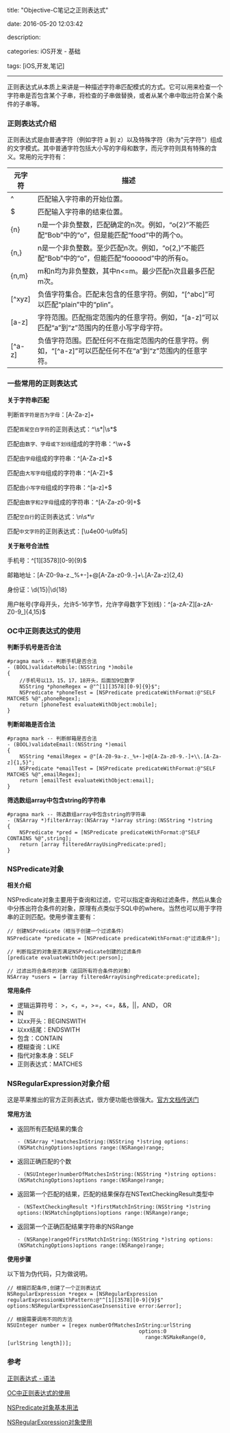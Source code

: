 title: "Objective-C笔记之正则表达式"

date: 2016-05-20 12:03:42

description: 

categories: iOS开发 - 基础

tags: [iOS,开发,笔记]

---

正则表达式从本质上来讲是一种描述字符串匹配模式的方式。它可以用来检查一个字符串是否包含某个子串，将检查的子串做替换，或者从某个串中取出符合某个条件的子串等。

<!--more-->

### 正则表达式介绍

正则表达式是由普通字符（例如字符 a 到 z）以及特殊字符（称为"元字符"）组成的文字模式。其中普通字符包括大小写的字母和数字，而元字符则具有特殊的含义。常用的元字符有：

元字符 				| 描述 			 
---------- 		|----------	
^     		| 匹配输入字符串的开始位置。    
$     		| 匹配输入字符串的结束位置。    
{n}     	| n是一个非负整数，匹配确定的n次。例如，“o{2}”不能匹配“Bob”中的“o”，但是能匹配“food”中的两个o。    
{n,}    	| n是一个非负整数。至少匹配n次。例如，“o{2,}”不能匹配“Bob”中的“o”，但能匹配“foooood”中的所有o。    
{n,m}     | m和n均为非负整数，其中n<=m。最少匹配n次且最多匹配m次。   
[^xyz]		| 负值字符集合。匹配未包含的任意字符。例如，“[^abc]”可以匹配“plain”中的“plin”。   
[a-z]		| 字符范围。匹配指定范围内的任意字符。例如，“[a-z]”可以匹配“a”到“z”范围内的任意小写字母字符。   
[^a-z]		| 负值字符范围。匹配任何不在指定范围内的任意字符。例如，“[^a-z]”可以匹配任何不在“a”到“z”范围内的任意字符。   

### 一些常用的正则表达式

**关于字符串匹配**

判断`首字符是否为字母`：[A-Za-z]+

匹配`首尾空白字符`的正则表达式：^\s*|\s*$

匹配由`数字、字母或下划线`组成的字符串：^\w+$　　

匹配由`字母`组成的字符串：^[A-Za-z]+$

匹配由`大写字母`组成的字符串：^[A-Z]+$

匹配由`小写字母`组成的字符串：^[a-z]+$

匹配由`数字和2字母`组成的字符串：^[A-Za-z0-9]+$

匹配`空白行`的正则表达式：\n\s*\r

匹配`中文字符`的正则表达式：[\u4e00-\u9fa5]

**关于账号合法性**

手机号：^[1][3578][0-9]{9}$

邮箱地址：[A-Z0-9a-z._%+-]+@[A-Za-z0-9.-]+\\.[A-Za-z]{2,4} 

身份证：\d{15}|\d{18}

用户帐号(字母开头，允许5-16字节，允许字母数字下划线)：^[a-zA-Z][a-zA-Z0-9_]{4,15}$

### OC中正则表达式的使用

**判断手机号是否合法**

	#pragma mark -- 判断手机是否合法
	- (BOOL)validateMobile:(NSString *)mobile
	{
	   	//手机号以13，15，17，18开头，后面加9位数字
	   	NSString *phoneRegex = @"^[1][3578][0-9]{9}$";
	    NSPredicate *phoneTest = [NSPredicate predicateWithFormat:@"SELF MATCHES %@",phoneRegex];
	    return [phoneTest evaluateWithObject:mobile];
	}

**判断邮箱是否合法**

	#pragma mark -- 判断邮箱是否合法
	- (BOOL)validateEmail:(NSString *)email
	{
	    NSString *emailRegex = @"[A-Z0-9a-z._%+-]+@[A-Za-z0-9.-]+\\.[A-Za-z]{1,5}";
	    NSPredicate *emailTest = [NSPredicate predicateWithFormat:@"SELF MATCHES %@",emailRegex];
	    return [emailTest evaluateWithObject:email];
	}

**筛选数组array中包含string的字符串**

	#pragma mark -- 筛选数组array中包含string的字符串
	- (NSArray *)filterArray:(NSArray *)array string:(NSString *)string
	{
	    NSPredicate *pred = [NSPredicate predicateWithFormat:@"SELF CONTAINS %@",string];
	    return [array filteredArrayUsingPredicate:pred];
	}



### NSPredicate对象

**相关介绍**

NSPredicate对象主要用于查询和过滤，它可以指定查询和过滤条件，然后从集合中分拣出符合条件的对象，原理有点类似于SQL中的where。当然也可以用于字符串的正则匹配。使用步骤主要有：

	// 创建NSPredicate（相当于创建一个过滤条件）  
	NSPredicate *predicate = [NSPredicate predicateWithFormat:@"过滤条件"];
	  
	// 判断指定的对象是否满足NSPredicate创建的过滤条件  
	[predicate evaluateWithObject:person]; 
	 
	// 过滤出符合条件的对象（返回所有符合条件的对象）  
	NSArray *users = [array filteredArrayUsingPredicate:predicate]; 

**常用条件**

* 逻辑运算符号： >，<，=，>=，<=，&&，||，AND， OR
* IN
* 以xx开头：BEGINSWITH
* 以xx结尾：ENDSWITH
* 包含：CONTAIN
* 模糊查询：LIKE
* 指代对象本身：SELF
* 正则表达式：MATCHES

### NSRegularExpression对象介绍

这是苹果推出的官方正则表达式，很方便功能也很强大。[官方文档传送门](https://developer.apple.com/library/mac/documentation/Foundation/Reference/NSRegularExpression_Class/index.html#//apple_ref/occ/instm/NSRegularExpression/enumerateMatchesInString:options:range:usingBlock:)

**常用方法**

* 返回所有匹配结果的集合

	`- (NSArray *)matchesInString:(NSString *)string options:(NSMatchingOptions)options range:(NSRange)range;`
 
* 返回正确匹配的个数

	`- (NSUInteger)numberOfMatchesInString:(NSString *)string options:(NSMatchingOptions)options range:(NSRange)range;`
	
* 返回第一个匹配的结果，匹配的结果保存在NSTextCheckingResult类型中

	`- (NSTextCheckingResult *)firstMatchInString:(NSString *)string options:(NSMatchingOptions)options range:(NSRange)range;`
	
* 返回第一个正确匹配结果字符串的NSRange

	`- (NSRange)rangeOfFirstMatchInString:(NSString *)string options:(NSMatchingOptions)options range:(NSRange)range;`
 
**使用步骤**

以下皆为伪代码，只为做说明。

	// 根据匹配条件,创建了一个正则表达式  
	NSRegularExpression *regex = [NSRegularExpression regularExpressionWithPattern:@"^[1][3578][0-9]{9}$" options:NSRegularExpressionCaseInsensitive error:&error];
	  
	// 根据需要调用不同的方法 
	NSUInteger number = [regex numberOfMatchesInString:urlString
	                                           options:0
	                                             range:NSMakeRange(0, [urlString length])]; 

### 参考

[正则表达式 - 语法](http://www.runoob.com/regexp/regexp-syntax.html)

[OC中正则表达式的使用](http://blog.csdn.net/lianbaixue/article/details/10579117)

[NSPredicate对象基本用法](http://blog.csdn.net/daiyelang/article/details/18546405)

[NSRegularExpression对象使用](http://www.tuicool.com/articles/RBnqqeQ)
